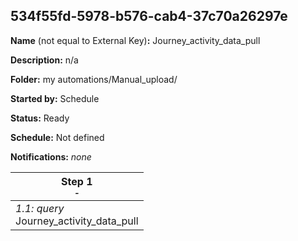 ## 534f55fd-5978-b576-cab4-37c70a26297e

**Name** (not equal to External Key)**:** Journey_activity_data_pull

**Description:** n/a

**Folder:** my automations/Manual_upload/

**Started by:** Schedule

**Status:** Ready

**Schedule:** Not defined

**Notifications:** _none_


| Step 1<br>_<small>-</small>_ |
| --- |
| _1.1: query_<br>Journey_activity_data_pull |
